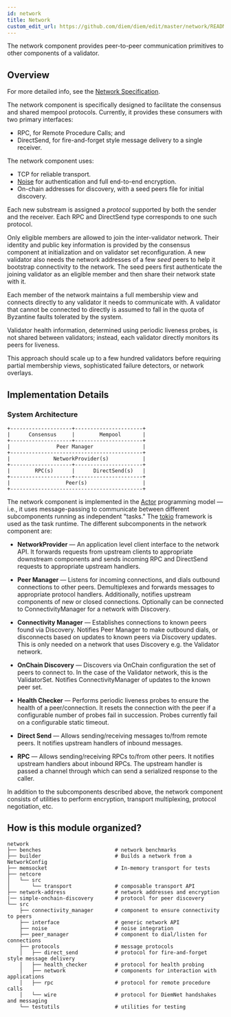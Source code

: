 ```yaml
---
id: network
title: Network
custom_edit_url: https://github.com/diem/diem/edit/master/network/README.md
---
```



The network component provides peer-to-peer communication primitives to other
components of a validator.

## Overview

For more detailed info, see the [Network Specification](../specifications/network/README.md).

The network component is specifically designed to facilitate the consensus and
shared mempool protocols. Currently, it provides these consumers with two
primary interfaces:
* RPC, for Remote Procedure Calls; and
* DirectSend, for fire-and-forget style message delivery to a single receiver.

The network component uses:
* TCP for reliable transport.
* [Noise](https://noiseprotocol.org/noise.html) for authentication and full
 end-to-end encryption.
* On-chain addresses for discovery, with a seed peers file for initial discovery.

Each new substream is assigned a *protocol* supported by both the sender and
the receiver. Each RPC and DirectSend type corresponds to one such protocol.

Only eligible members are allowed to join the inter-validator network. Their
identity and public key information is provided by the consensus
component at initialization and on validator set reconfiguration. A new
validator also needs the network addresses of a few *seed* peers to help it
bootstrap connectivity to the network. The seed peers first authenticate the
joining validator as an eligible member and then share their network state
with it.

Each member of the network maintains a full membership view and connects
directly to any validator it needs to communicate with. A validator that cannot
be connected to directly is assumed to fall in the quota of Byzantine faults
tolerated by the system.

Validator health information, determined using periodic liveness probes, is not
shared between validators; instead, each validator directly monitors its peers
for liveness.

This approach should scale up to a few hundred validators before requiring
partial membership views, sophisticated failure detectors, or network overlays.

## Implementation Details

### System Architecture

    +--------------------+----------------------+
    |      Consensus     |        Mempool       |
    +--------------------+----------------------+
    |               Peer Manager                |
    +-------------------------------------------+
    |              NetworkProvider(s)           |
    +--------------------+----------------------+
    |        RPC(s)      |      DirectSend(s)   |
    +--------------------+----------------------+
    |                  Peer(s)                  |
    +-------------------------------------------+

The network component is implemented in the
[Actor](https://en.wikipedia.org/wiki/Actor_model) programming model &mdash;
i.e., it uses message-passing to communicate between different subcomponents
running as independent "tasks." The [tokio](https://tokio.rs/) framework is
used as the task runtime. The different subcomponents in the network component
are:

* **NetworkProvider** &mdash; An application level client interface to the network API.
It forwards requests from upstream clients to appropriate downstream components and sends
incoming RPC and DirectSend requests to appropriate upstream handlers.

* **Peer Manager** &mdash; Listens for incoming connections, and dials outbound
connections to other peers.  Demultiplexes and forwards messages to appropriate
protocol handlers.  Additionally, notifies upstream components of new or closed
connections.  Optionally can be connected to ConnectivityManager for a network with
Discovery.

* **Connectivity Manager** &mdash; Establishes connections to known peers found via
Discovery.  Notifies Peer Manager to make outbound dials, or disconnects based
on updates to known peers via Discovery updates.  This is only needed on a network
that uses Discovery e.g. the Validator network.

* **OnChain Discovery** &mdash; Discovers via OnChain configuration the set of peers
to connect to.  In the case of the Validator network, this is the ValidatorSet.
Notifies ConnectivityManager of updates to the known peer set.

* **Health Checker** &mdash; Performs periodic liveness probes to ensure the
health of a peer/connection. It resets the connection with the peer if a
configurable number of probes fail in succession. Probes currently fail on a
configurable static timeout.

* **Direct Send** &mdash; Allows sending/receiving messages to/from remote
peers. It notifies upstream handlers of inbound messages.

* **RPC** &mdash; Allows sending/receiving RPCs to/from other peers. It notifies
upstream handlers about inbound RPCs. The upstream handler is passed a channel
through which can send a serialized response to the caller.

In addition to the subcomponents described above, the network component
consists of utilities to perform encryption, transport multiplexing, protocol
negotiation, etc.

## How is this module organized?

    network
    ├── benches                        # network benchmarks
    ├── builder                        # Builds a network from a NetworkConfig
    ├── memsocket                      # In-memory transport for tests
    ├── netcore
    │   └── src
    │       └── transport              # composable transport API
    ├── network-address                # network addresses and encryption
    |── simple-onchain-discovery       # protocol for peer discovery
    └── src
        ├── connectivity_manager       # component to ensure connectivity to peers
        ├── interface                  # generic network API
        ├── noise                      # noise integration
        ├── peer_manager               # component to dial/listen for connections
        ├── protocols                  # message protocols
        │   ├── direct_send            # protocol for fire-and-forget style message delivery
        │   ├── health_checker         # protocol for health probing
        │   ├── network                # components for interaction with applications
        │   ├── rpc                    # protocol for remote procedure calls
        │   └── wire                   # protocol for DiemNet handshakes and messaging
        └── testutils                  # utilities for testing
